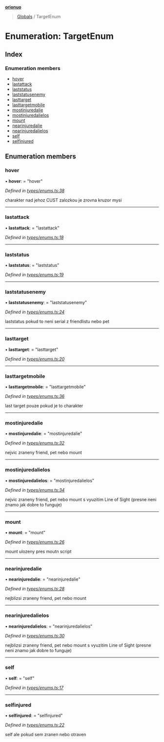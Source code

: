**[orionuo](../README.md)**

> [Globals](../globals.md) / TargetEnum

# Enumeration: TargetEnum

## Index

### Enumeration members

* [hover](targetenum.md#hover)
* [lastattack](targetenum.md#lastattack)
* [laststatus](targetenum.md#laststatus)
* [laststatusenemy](targetenum.md#laststatusenemy)
* [lasttarget](targetenum.md#lasttarget)
* [lasttargetmobile](targetenum.md#lasttargetmobile)
* [mostinjuredalie](targetenum.md#mostinjuredalie)
* [mostinjuredalielos](targetenum.md#mostinjuredalielos)
* [mount](targetenum.md#mount)
* [nearinjuredalie](targetenum.md#nearinjuredalie)
* [nearinjuredalielos](targetenum.md#nearinjuredalielos)
* [self](targetenum.md#self)
* [selfinjured](targetenum.md#selfinjured)

## Enumeration members

### hover

•  **hover**:  = "hover"

*Defined in [types/enums.ts:38](https://github.com/msviha/orionuo/blob/9bdc691/src/types/enums.ts#L38)*

charakter nad jehoz CUST zalozkou je zrovna kruzor mysi

___

### lastattack

•  **lastattack**:  = "lastattack"

*Defined in [types/enums.ts:18](https://github.com/msviha/orionuo/blob/9bdc691/src/types/enums.ts#L18)*

___

### laststatus

•  **laststatus**:  = "laststatus"

*Defined in [types/enums.ts:19](https://github.com/msviha/orionuo/blob/9bdc691/src/types/enums.ts#L19)*

___

### laststatusenemy

•  **laststatusenemy**:  = "laststatusenemy"

*Defined in [types/enums.ts:24](https://github.com/msviha/orionuo/blob/9bdc691/src/types/enums.ts#L24)*

laststatus pokud to neni serial z friendlistu nebo pet

___

### lasttarget

•  **lasttarget**:  = "lasttarget"

*Defined in [types/enums.ts:20](https://github.com/msviha/orionuo/blob/9bdc691/src/types/enums.ts#L20)*

___

### lasttargetmobile

•  **lasttargetmobile**:  = "lasttargetmobile"

*Defined in [types/enums.ts:36](https://github.com/msviha/orionuo/blob/9bdc691/src/types/enums.ts#L36)*

last target pouze pokud je to charakter

___

### mostinjuredalie

•  **mostinjuredalie**:  = "mostinjuredalie"

*Defined in [types/enums.ts:32](https://github.com/msviha/orionuo/blob/9bdc691/src/types/enums.ts#L32)*

nejvic zraneny friend, pet nebo mount

___

### mostinjuredalielos

•  **mostinjuredalielos**:  = "mostinjuredalielos"

*Defined in [types/enums.ts:34](https://github.com/msviha/orionuo/blob/9bdc691/src/types/enums.ts#L34)*

nejvic zraneny friend, pet nebo mount s vyuzitim Line of Sight (presne neni znamo jak dobre to funguje)

___

### mount

•  **mount**:  = "mount"

*Defined in [types/enums.ts:26](https://github.com/msviha/orionuo/blob/9bdc691/src/types/enums.ts#L26)*

mount ulozeny pres moutn script

___

### nearinjuredalie

•  **nearinjuredalie**:  = "nearinjuredalie"

*Defined in [types/enums.ts:28](https://github.com/msviha/orionuo/blob/9bdc691/src/types/enums.ts#L28)*

nejblizsi zraneny friend, pet nebo mount

___

### nearinjuredalielos

•  **nearinjuredalielos**:  = "nearinjuredalielos"

*Defined in [types/enums.ts:30](https://github.com/msviha/orionuo/blob/9bdc691/src/types/enums.ts#L30)*

nejblizsi zraneny friend, pet nebo mount s vyuzitim Line of Sight (presne neni znamo jak dobre to funguje)

___

### self

•  **self**:  = "self"

*Defined in [types/enums.ts:17](https://github.com/msviha/orionuo/blob/9bdc691/src/types/enums.ts#L17)*

___

### selfinjured

•  **selfinjured**:  = "selfinjured"

*Defined in [types/enums.ts:22](https://github.com/msviha/orionuo/blob/9bdc691/src/types/enums.ts#L22)*

self ale pokud sem zranen nebo otraven
